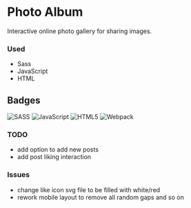 # Photo Album
Interactive online photo gallery for sharing images.

### Used
* Sass
* JavaScript
* HTML

## Badges
![SASS](https://img.shields.io/badge/SASS-hotpink.svg?style=for-the-badge&logo=SASS&logoColor=white)
![JavaScript](https://img.shields.io/badge/javascript-%23323330.svg?style=for-the-badge&logo=javascript&logoColor=%23F7DF1E)
![HTML5](https://img.shields.io/badge/html5-%23E34F26.svg?style=for-the-badge&logo=html5&logoColor=white)
![Webpack](https://img.shields.io/badge/webpack-%238DD6F9.svg?style=for-the-badge&logo=webpack&logoColor=black)

### TODO
* add option to add new posts
* add post liking interaction 

### Issues
* change like icon svg file to be filled with white/red
* rework mobile layout to remove all random gaps and so on
